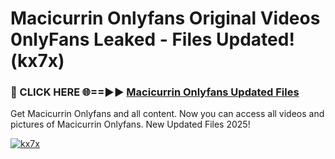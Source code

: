 # Macicurrin Onlyfans Original Videos 0nlyFans Leaked - Files Updated! (kx7x)

<h3>🔴 CLICK HERE 🌐==►► <a href="https://tinyurl.com/2m67pmp6" rel="nofollow">Macicurrin Onlyfans Updated Files</a></h3>

Get Macicurrin Onlyfans and all content. Now you can access all videos and pictures of Macicurrin Onlyfans. New Updated Files 2025!

[![kx7x](https://i.imgur.com/H4QAA4z.gif)](https://tinyurl.com/2m67pmp6)